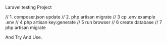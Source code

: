 Laravel testing Project

// 1. composer.json update
// 2. php artisan migrate
// 3 cp .env.example .env
// 4 php artisan key:generate
// 5 run browser
// 6 create database
// 7 php artisan migrate

And Try And Use.